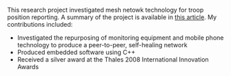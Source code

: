 This research project investigated mesh netowk technology for troop position reporting. A summary of the project is available in [this article](https://www.thalesgroup.com/en/miltrak-alert-and-tracking-system).  My contributions included:
- Investigated the repurposing of monitoring equipment and mobile phone technology to produce a peer-to-peer, self-healing network
- Produced embedded software using C++
- Received a silver award at the Thales 2008 International Innovation Awards